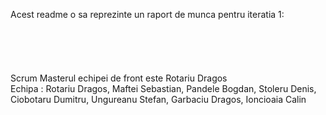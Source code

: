 Acest readme o sa reprezinte un raport de munca pentru iteratia 1: <br />
<br />
 <br />
<br />
<br />
<br />
Scrum Masterul echipei de front este Rotariu Dragos  <br />
Echipa : Rotariu Dragos, Maftei Sebastian, Pandele Bogdan, Stoleru Denis, Ciobotaru Dumitru, Ungureanu Stefan, Garbaciu Dragos, Ioncioaia Calin

